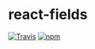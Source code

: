 # react-fields

[![Travis](https://img.shields.io/travis/jsdir/react-fields.svg)](https://travis-ci.org/jsdir/react-fields)
[![npm](https://img.shields.io/npm/v/react-fields.svg)](https://www.npmjs.com/package/react-fields)
